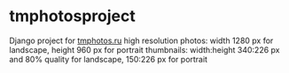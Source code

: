 # tmphotosproject
Django project for [tmphotos.ru](https://tmphotos.ru/)
high resolution photos: width 1280 px for landscape, height 960 px for portrait
thumbnails: width:height 340:226 px and 80% quality for landscape, 150:226 px for portrait 
